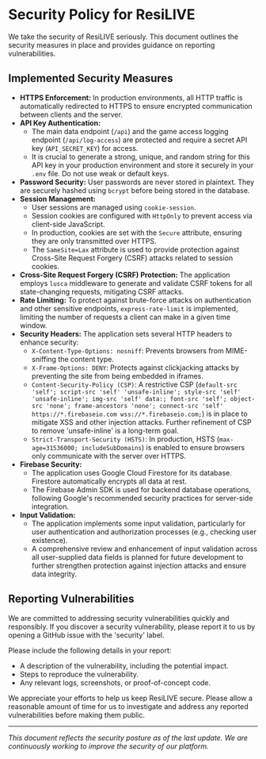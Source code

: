 # Security Policy for ResiLIVE

We take the security of ResiLIVE seriously. This document outlines the security measures in place and provides guidance on reporting vulnerabilities.

## Implemented Security Measures

*   **HTTPS Enforcement:** In production environments, all HTTP traffic is automatically redirected to HTTPS to ensure encrypted communication between clients and the server.
*   **API Key Authentication:**
    *   The main data endpoint (`/api`) and the game access logging endpoint (`/api/log-access`) are protected and require a secret API key (`API_SECRET_KEY`) for access.
    *   It is crucial to generate a strong, unique, and random string for this API key in your production environment and store it securely in your `.env` file. Do not use weak or default keys.
*   **Password Security:** User passwords are never stored in plaintext. They are securely hashed using `bcrypt` before being stored in the database.
*   **Session Management:**
    *   User sessions are managed using `cookie-session`.
    *   Session cookies are configured with `HttpOnly` to prevent access via client-side JavaScript.
    *   In production, cookies are set with the `Secure` attribute, ensuring they are only transmitted over HTTPS.
    *   The `SameSite=Lax` attribute is used to provide protection against Cross-Site Request Forgery (CSRF) attacks related to session cookies.
*   **Cross-Site Request Forgery (CSRF) Protection:** The application employs `lusca` middleware to generate and validate CSRF tokens for all state-changing requests, mitigating CSRF attacks.
*   **Rate Limiting:** To protect against brute-force attacks on authentication and other sensitive endpoints, `express-rate-limit` is implemented, limiting the number of requests a client can make in a given time window.
*   **Security Headers:** The application sets several HTTP headers to enhance security:
    *   `X-Content-Type-Options: nosniff`: Prevents browsers from MIME-sniffing the content type.
    *   `X-Frame-Options: DENY`: Protects against clickjacking attacks by preventing the site from being embedded in iframes.
    *   `Content-Security-Policy (CSP)`: A restrictive CSP (`default-src 'self'; script-src 'self' 'unsafe-inline'; style-src 'self' 'unsafe-inline'; img-src 'self' data:; font-src 'self'; object-src 'none'; frame-ancestors 'none'; connect-src 'self' https://*.firebaseio.com wss://*.firebaseio.com;`) is in place to mitigate XSS and other injection attacks. Further refinement of CSP to remove 'unsafe-inline' is a long-term goal.
    *   `Strict-Transport-Security (HSTS)`: In production, HSTS (`max-age=31536000; includeSubDomains`) is enabled to ensure browsers only communicate with the server over HTTPS.
*   **Firebase Security:**
    *   The application uses Google Cloud Firestore for its database. Firestore automatically encrypts all data at rest.
    *   The Firebase Admin SDK is used for backend database operations, following Google's recommended security practices for server-side integration.
*   **Input Validation:**
    *   The application implements some input validation, particularly for user authentication and authorization processes (e.g., checking user existence).
    *   A comprehensive review and enhancement of input validation across all user-supplied data fields is planned for future development to further strengthen protection against injection attacks and ensure data integrity.

## Reporting Vulnerabilities

We are committed to addressing security vulnerabilities quickly and responsibly. If you discover a security vulnerability, please report it to us by opening a GitHub issue with the 'security' label.

Please include the following details in your report:
*   A description of the vulnerability, including the potential impact.
*   Steps to reproduce the vulnerability.
*   Any relevant logs, screenshots, or proof-of-concept code.

We appreciate your efforts to help us keep ResiLIVE secure. Please allow a reasonable amount of time for us to investigate and address any reported vulnerabilities before making them public.

---

*This document reflects the security posture as of the last update. We are continuously working to improve the security of our platform.*
